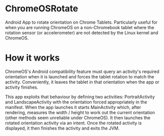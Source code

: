 # ChromeOSRotate
Android App to rotate orientation on Chrome Tablets. Particularly useful for when you are running ChromeOS on a non-Chromebook tablet where the rotation sensor (or accelerometer) are not detected by the Linux kernel and ChromeOS. 

# How it works
ChromeOS's Android compatibility feature must query an activity's required orientation when it is launched and forces the tablet rotation to match the activity. Conveniently, it leaves the tablet in that orientation when the app or activity finishes. 

This app exploits that behaviour by defining two activities: PortraitActivity and LandscapeActivity with the orientation forced appropriately in the manifest. When the app launches it starts MainActivity which, after rendering, measures the width / height to work out the current orientation (other methods seem unreliable under ChromeOS). It then launches the rotated orientation activity via an intent. Once the rotated activity is displayed, it then finishes the activity and exits the JVM.
